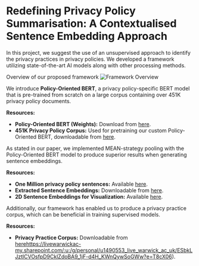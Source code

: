 
# Redefining Privacy Policy Summarisation: A Contextualised Sentence Embedding Approach

In this project, we suggest the use of an unsupervised approach to identify the privacy practices in privacy policies. We developed a framework utilizing state-of-the-art AI models along with other processing methods.

Overview of our proposed framework
![Framework Overview](https://github.com/Mrhamry/UnsupervisedFramework/assets/31767656/14b1dd88-7383-4185-8636-281d2cc33869)


We introduce **Policy-Oriented BERT**, a privacy policy-specific BERT model that is pre-trained from scratch on a large corpus containing over 451K privacy policy documents.

**Resources:**
- **Policy-Oriented BERT (Weights):** Download from [here](insert-link).
- **451K Privacy Policy Corpus:** Used for pretraining our custom Policy-Oriented BERT, downloadable from [here](insert-link).

As stated in our paper, we implemented MEAN-strategy pooling with the Policy-Oriented BERT model to produce superior results when generating sentence embeddings.

**Resources:**
- **One Million privacy policy sentences:** Available [here](insert-link).
- **Extracted Sentence Embeddings:** Downloadable from [here](insert-link).
- **2D Sentence Embeddings for Visualization:** Available [here](insert-link).

 Additionally, our framework has enabled us to produce a privacy practice corpus, which can be beneficial in training supervised models.

**Resources:**

- **Privacy Practice Corpus:** Downloadable from [here](https://livewarwickac-my.sharepoint.com/:u:/g/personal/u1490553_live_warwick_ac_uk/ESbkLJztlCVOsfpD9CklZdoBA9_1jF-d4H_KWnQywSoGWw?e=T8cX06)https://livewarwickac-my.sharepoint.com/:u:/g/personal/u1490553_live_warwick_ac_uk/ESbkLJztlCVOsfpD9CklZdoBA9_1jF-d4H_KWnQywSoGWw?e=T8cX06).
